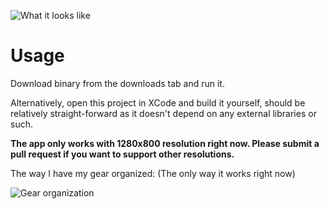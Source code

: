 ![What it looks like](https://github.com/ique/MacSwitcher/blob/master/macswitcher.png?raw=true "What it looks like")

Usage
==
Download binary from the downloads tab and run it.

Alternatively, open this project in XCode and build it yourself, should be
relatively straight-forward as it doesn't depend on any external libraries or
such.

**The app only works with 1280x800 resolution right now. Please submit a
pull request if you want to support other resolutions.**

The way I have my gear organized: (The only way it works right now)

![Gear organization](https://github.com/ique/MacSwitcher/blob/master/gear.png?raw=true "Gear organization")
